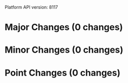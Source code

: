 Platform API version: 8117




# Major Changes (0 changes)


# Minor Changes (0 changes)


# Point Changes (0 changes)
